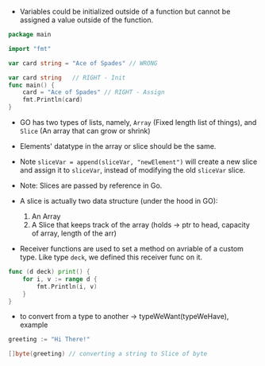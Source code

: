 * Variables could be initialized outside of a function but cannot be assigned a value outside of the function.
``` go
package main

import "fmt"

var card string = "Ace of Spades" // WRONG

var card string   // RIGHT - Init
func main() {
	card = "Ace of Spades" // RIGHT - Assign
	fmt.Println(card)
}

```

* GO has two types of lists, namely, `Array` (Fixed length list of things), and `Slice` (An array that can grow or shrink)
* Elements' datatype in the array or slice should be the same.
* Note `sliceVar = append(sliceVar, "newElement")` will create a new slice and assign it to `sliceVar`, instead of modifying the old `sliceVar` slice.
* Note: Slices are passed by reference in Go.
* A slice is actually two data structure (under the hood in GO):
  1. An Array
  2. A Slice that keeps track of the array (holds -> ptr to head, capacity of array, length of the arr)

* Receiver functions are used to set a method on avriable of a custom type. Like type `deck`, we defined this receiver func on it.
```go
func (d deck) print() {
	for i, v := range d {
		fmt.Println(i, v)
	}
}
```

* to convert from a type to another -> typeWeWant(typeWeHave), example
```go
greeting := "Hi There!"

[]byte(greeting) // converting a string to Slice of byte
```